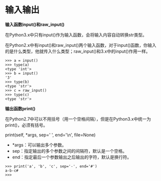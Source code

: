# 输入输出

**输入函数input\(\)和raw\_input\(\)**

在Python3.x中只有input\(\)作为输入函数，会将输入内容自动转换str类型。

在Python2.x中有input\(\)和raw\_input\(\)两个输入函数，对于input\(\)函数，你输入的是什么类型，他就传入什么类型；raw\_input\(\)和3.x中的input\(\)作用一样。

```text
>>> a = input()
>>> type(a)
<type 'int'>
>>> b = input()
'3'
>>> type(b)
<type 'str'>
>>> c = raw_input()
>>> type(c)
<type 'str'>
```



**输出函数print\(\)**

在Python2.7中可以不用括号（用一个空格间隔），但是在Python3.x中统一为print\(\)，必须有括号。

print\(self, \*args, sep=' ', end='\n', file=None\)

* \*args：可以输出多个参数。
* sep：指定输出的多个参数之间的间隔符，默认是一个空格。
* end：指定最后一个参数输出之后输出的字符，默认是换行符。

```text
>>> print('a', 'b', 'c', sep='-', end='#')
a-b-c#
>>>
```



